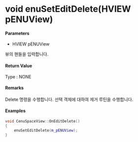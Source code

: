 # void enuSetEditDelete\(HVIEW pENUView\)

#### Parameters

* HVIEW pENUView

뷰의 핸들을 입력합니다.

#### Return Value

Type : NONE

#### Remarks

Delete 명령을 수행합니다. 선택 객체에 대하여 제거 루틴을 수행합니다. 

#### Examples

```cpp
void CenuSpaceView::OnEditDelete()
{
	enuSetEditDelete(m_pENUView);
}
```



